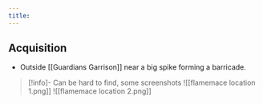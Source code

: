 ```yaml
---
title:
---
```


## Acquisition
- Outside [[Guardians Garrison]] near a big spike forming a barricade.

> [!info]- Can be hard to find, some screenshots
> ![[flamemace location 1.png]]
> ![[flamemace location 2.png]]

